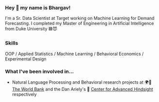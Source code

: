 ### Hey 👋 my name is Bhargav!

I'm a Sr. Data Scientist at Target working on Machine Learning for Demand Forecasting. I completed my Master of Engineering in Artificial Intelligence from Duke University 🟦😈

### Skills
OOP / Applied Statistics / Machine Learning / Behavioral Economics / Experimental Design

### What I've been involved in...

- Natural Language Processing and Behavioral research projects at 🌍🏦 [The World Bank](http://users.nber.org/~dlchen/papers/SouthAsiaRegion_60min.pdf) and the Dan Ariely's 👥 [Center for Advanced Hindsight](https://advanced-hindsight.com/government-research/) respectively
